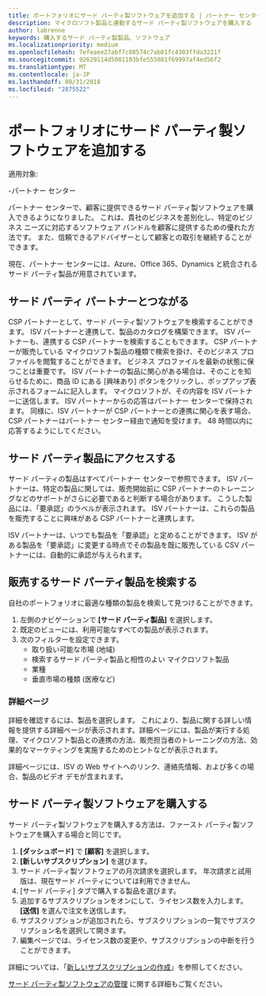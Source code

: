 ```yaml
---
title: ポートフォリオにサード パーティ製ソフトウェアを追加する | パートナー センター
description: マイクロソフト製品と連動するサード パーティ製ソフトウェアを購入する
author: labrenne
keywords: 購入するサード パーティ製製品、ソフトウェア
ms.localizationpriority: medium
ms.openlocfilehash: 7efeaee27abf7c08574c7ab81fc4303ffda3221f
ms.sourcegitcommit: 92629114d5081103bfe555081f69997af4ed56f2
ms.translationtype: MT
ms.contentlocale: ja-JP
ms.lasthandoff: 08/31/2018
ms.locfileid: "2875522"
---
```

# <a name="add-third-party-software-to-your-portfolio"></a>ポートフォリオにサード パーティ製ソフトウェアを追加する

適用対象:

-パートナー センター

パートナー センターで、顧客に提供できるサード パーティ製ソフトウェアを購入できるようになりました。 これは、貴社のビジネスを差別化し、特定のビジネス ニーズに対応するソフトウェア バンドルを顧客に提供するための優れた方法です。 また、信頼できるアドバイザーとして顧客との取引を継続することができます。

現在、パートナー センターには、Azure、Office 365、Dynamics と統合されるサード パーティ製品が用意されています。 

## <a name="connecting-with-third-party-partners"></a>サード パーティ パートナーとつながる
 
CSP パートナーとして、サード パーティ製ソフトウェアを検索することができます。 ISV パートナーと連携して、製品のカタログを構築できます。 ISV パートナーも、連携する CSP パートナーを検索することもできます。 CSP パートナーが販売している マイクロソフト製品の種類で検索を掛け、そのビジネス プロファイルを閲覧することができます。 ビジネス プロファイルを最新の状態に保つことは重要です。 ISV パートナーの製品に関心がある場合は、そのことを知らせるために、商品 ID にある [興味あり] ボタンをクリックし、ポップアップ表示されるフォームに記入します。 マイクロソフトが、その内容を ISV パートナーに送信します。 ISV パートナーからの応答はパートナー センターで保持されます。 同様に、ISV パートナーが CSP パートナーとの連携に関心を表す場合、CSP パートナーはパートナー センター経由で通知を受けます。 48 時間以内に応答するようにしてください。

## <a name="access-to-third-party-offers"></a>サード パーティ製品にアクセスする

サード パーティの製品はすべてパートナー センターで参照できます。 ISV パートナーは、特定の製品に関しては、販売開始前に CSP パートナーのトレーニングなどのサポートがさらに必要であると判断する場合があります。 こうした製品には、「要承認」のラベルが表示されます。 ISV パートナーは、これらの製品を販売することに興味がある CSP パートナーと連携します。 

ISV パートナーは、いつでも製品を「要承認」と定めることができます。 ISV がある製品を「要承認」に変更する時点でその製品を既に販売している CSV パートナーには、自動的に承認が与えられます。

## <a name="discover-third-party-products-you-want-to-sell"></a>販売するサード パーティ製品を検索する

自社のポートフォリオに最適な種類の製品を検索して見つけることができます。 

1. 左側のナビゲーションで **[サード パーティ製品]** を選択します。
2. 既定のビューには、利用可能なすべての製品が表示されます。
3. 次のフィルターを設定できます。
    - 取り扱い可能な市場 (地域)
    - 検索するサード パーティ製品と相性のよい マイクロソフト製品
    - 業種
    - 垂直市場の種類 (医療など)

### <a name="the-details-page"></a>詳細ページ

詳細を確認するには、製品を選択します。 これにより、製品に関する詳しい情報を提供する詳細ページが表示されます。詳細ページには、製品が実行する処理、マイクロソフト製品との連携の方法、販売担当者のトレーニングの方法、効果的なマーケティングを実施するためのヒントなどが表示されます。

詳細ページには、ISV の Web サイトへのリンク、連絡先情報、および多くの場合、製品のビデオ デモが含まれます。 

## <a name="purchase-the-third-party-software"></a>サード パーティ製ソフトウェアを購入する

サード パーティ製ソフトウェアを購入する方法は、ファースト パーティ製ソフトウェアを購入する場合と同じです。 

1. **[ダッシュボード]** で **[顧客]** を選択します。
2. **[新しいサブスクリプション]** を選びます。
3. サード パーティ製ソフトウェアの月次請求を選択します。 年次請求と試用版は、現在サード パーティについては利用できません。
4. [サード パーティ] タブで購入する製品を選びます。
5. 追加するサブスクリプションをオンにして、ライセンス数を入力します。 **[送信]** を選んで注文を送信します。
6. サブスクリプションが追加されたら、サブスクリプションの一覧でサブスクリプション名を選択して開きます。
7. 編集ページでは、ライセンス数の変更や、サブスクリプションの中断を行うことができます。

詳細については、「[新しいサブスクリプションの作成](create-a-new-subscription.md)」を参照してください。

[サード パーティ製ソフトウェアの管理](third-party-help.md) に関する詳細もご覧ください。  